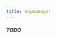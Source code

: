```yaml
---
title: mapmanager
---
```


##### TODO

<!--
## About
_Todo._

## Exports

### Client
- todo

### Server
- todo

## Events

### Client
- todo

### Server
- todo
-->